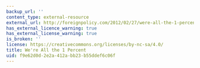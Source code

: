 ```yaml
---
backup_url: ''
content_type: external-resource
external_url: http://foreignpolicy.com/2012/02/27/were-all-the-1-percent/
has_external_licence_warning: true
has_external_license_warning: true
is_broken: ''
license: https://creativecommons.org/licenses/by-nc-sa/4.0/
title: We're All the 1 Percent
uid: f9e62d0d-2e2a-412a-bb23-b55ddef6c06f
---
```

